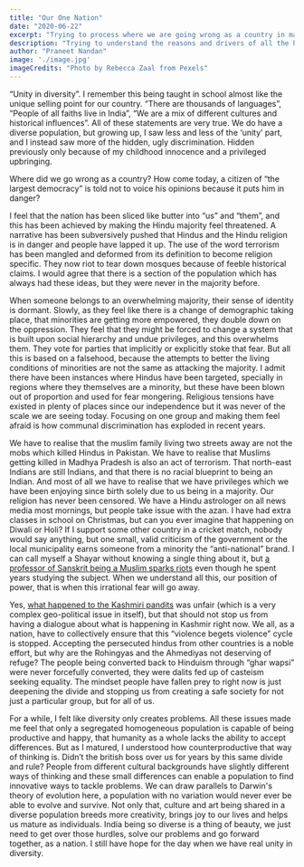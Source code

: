 ```yaml
---
title: "Our One Nation"
date: "2020-06-22"
excerpt: "Trying to process where we are going wrong as a country in making 'unity in diversity' a reality."
description: "Trying to understand the reasons and drivers of all the hate, discrimination and violence in our country today. My perspective as a person brought up in a Hindu household."
author: "Praneet Nandan"
image: './image.jpg'
imageCredits: "Photo by Rebecca Zaal from Pexels"
---
```


“Unity in diversity”. I remember this being taught in school almost like the unique selling point for our country. “There are thousands of languages”, “People of all faiths live in India”, “We are a mix of different cultures and historical influences”. All of these statements are very true. We do have a diverse population, but growing up, I saw less and less of the ‘unity’ part, and I instead saw more of the hidden, ugly discrimination. Hidden previously only because of my childhood innocence and a privileged upbringing. 

Where did we go wrong as a country? How come today, a citizen of “the largest democracy” is told not to voice his opinions because it puts him in danger? 

I feel that the nation has been sliced like butter into “us” and “them”, and this has been achieved by making the Hindu majority feel threatened. A narrative has been subversively pushed that Hindus and the Hindu religion is in danger and people have lapped it up. The use of the word terrorism has been mangled and deformed from its definition to become religion specific. They now riot to tear down mosques because of feeble historical claims. I would agree that there is a section of the population which has always had these ideas, but they were never in the majority before. 

When someone belongs to an overwhelming majority, their sense of identity is dormant. Slowly, as they feel like there is a change of demographic taking place, that minorities are getting more empowered, they double down on the oppression. They feel that they might be forced to change a system that is built upon social hierarchy and undue privileges, and this overwhelms them. They vote for parties that implicitly or explicitly stoke that fear. But all this is based on a falsehood, because the attempts to better the living conditions of minorities are not the same as attacking the majority. I admit there have been instances where Hindus have been targeted, specially in regions where they themselves are a minority, but these have been blown out of proportion and used for fear mongering. Religious tensions have existed in plenty of places since our independence but it was never of the scale we are seeing today. Focusing on one group and making them feel afraid is how communal discrimination has exploded in recent years.

We have to realise that the muslim family living two streets away are not the mobs which killed Hindus in Pakistan. We have to realise that Muslims getting killed in Madhya Pradesh is also an act of terrorism. That north-east Indians are still Indians, and that there is no racial blueprint to being an Indian. And most of all we have to realise that we have privileges which we have been enjoying since birth solely due to us being in a majority. Our religion has never been censored. We have a Hindu astrologer on all news media most mornings, but people take issue with the azan. I have had extra classes in school on Christmas, but can you ever imagine that happening on Diwali or Holi? If I support some other country in a cricket match, nobody would say anything, but one small, valid criticism of the government or the local municipality earns someone from a minority the “anti-national” brand. I can call myself a Shayar without knowing a single thing about it, but <a href="https://www.bbc.com/news/world-asia-india-50557616" target="_blank" rel="noreferrer noopener">a professor of Sanskrit being a Muslim sparks riots</a> even though he spent years studying the subject. When we understand all this, our position of power, that is when this irrational fear will go away. 

Yes, <a href="https://indianexpress.com/article/explained/exodus-of-kashmiri-pandits-from-valley-6232410/" target="_blank" rel="noreferrer noopener">what happened to the Kashmiri pandits</a> was unfair (which is a very complex geo-political issue in itself), but that should not stop us from having a dialogue about what is happening in Kashmir right now.  We all, as a nation, have to collectively ensure that this “violence begets violence” cycle is stopped. Accepting the persecuted hindus from other countries is a noble effort, but why are the Rohingyas and the Ahmediyas not deserving of refuge? The people being converted back to Hinduism through “ghar wapsi” were never forcefully converted, they were dalits fed up of casteism seeking equality. The mindset people have fallen prey to right now is just deepening the divide and stopping us from creating a safe society for not just a particular group, but for all of us.

For a while, I felt like diversity only creates problems. All these issues made me feel that only a segregated homogeneous population is capable of being productive and happy, that humanity as a whole lacks the ability to accept differences. But as I matured, I understood how counterproductive that way of thinking is. Didn’t the british boss over us for years by this same divide and rule? People from different cultural backgrounds have slightly different ways of thinking and these small differences can enable a population to find innovative ways to tackle problems. We can draw parallels to Darwin's theory of evolution here, a population with no variation would never ever be able to evolve and survive. Not only that, culture and art being shared in a diverse population breeds more creativity, brings joy to our lives and helps us mature as individuals. India being so diverse is a thing of beauty, we just need to get over those hurdles, solve our problems and go forward together, as a nation. I still have hope for the day when we have real unity in diversity.
